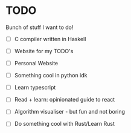 # TODO
Bunch of stuff I want to do!

  - [ ] C compiler written in Haskell
  - [ ] Website for my TODO's
  - [ ] Personal Website
  - [ ] Something cool in python idk
  - [ ] Learn typescript 
  - [ ] Read + learn: opinionated guide to react
  - [ ] Algorithm visualiser - but fun and not boring
  - [ ] Do something cool with Rust/Learn Rust
   
